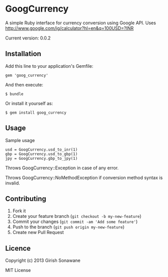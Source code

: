 # GoogCurrency

A simple Ruby interface for currency conversion using Google API. Uses http://www.google.com/ig/calculator?hl=en&q=100USD=?INR

Current version: 0.0.2

## Installation

Add this line to your application's Gemfile:

    gem 'goog_currency'

And then execute:

    $ bundle

Or install it yourself as:

    $ gem install goog_currency

## Usage

Sample usage

    usd = GoogCurrency.usd_to_inr(1)
    gbp = GoogCurrency.usd_to_gbp(1)
    jpy = GoogCurrency.gbp_to_jpy(1)

Throws GoogCurrency::Exception in case of any error.

Throws GoogCurrency::NoMethodException if conversion method syntax is invalid.

## Contributing

1. Fork it
2. Create your feature branch (`git checkout -b my-new-feature`)
3. Commit your changes (`git commit -am 'Add some feature'`)
4. Push to the branch (`git push origin my-new-feature`)
5. Create new Pull Request

## Licence
Copyright (c) 2013 Girish Sonawane

MIT License

